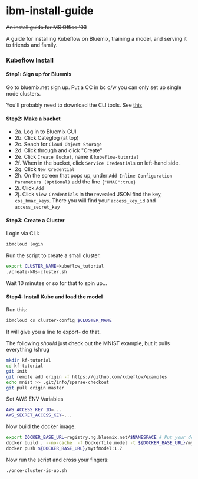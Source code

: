 # ibm-install-guide

~~An install guide for MS Office '03~~

A guide for installing Kubeflow on Bluemix, training a model, and serving it to friends and family.  


### Kubeflow Install

#### Step1: Sign up for Bluemix

Go to bluemix.net sign up. Put a CC in bc o/w you can only set up single node clusters. 

You'll probably need to download the CLI tools. See [this](https://console.bluemix.net/docs/containers/cs_cli_install.html#cs_cli_install)

#### Step2: Make a bucket

- 2a. Log in to Bluemix GUI
- 2b. Click Categlog (at top)
- 2c. Seach for `Cloud Object Storage`
- 2d. Click through and click "Create"
- 2e. Click `Create Bucket`, name it `kubeflow-tutorial`
- 2f. When in the bucket, click `Service Credentials` on left-hand side.
- 2g. Click `New Credential`
- 2h. On the screen that pops up, under `Add Inline Configuration Parameters (Optional)` add the line `{"HMAC":true}`
- 2i. Click `Add`
- 2j. Click `View Credentials` in the revealed JSON find the key, `cos_hmac_keys`. There you will find your `access_key_id` and `access_secret_key`

#### Step3: Create a Cluster

Login via CLI:

```bash
ibmcloud login
```

Run the script to create a small cluster.
```bash
export CLUSTER_NAME=kubeflow_tutorial
./create-k8s-cluster.sh
```

Wait 10 minutes or so for that to spin up...

#### Step4: Install Kube and load the model


Run this:

```bash
ibmcloud cs cluster-config $CLUSTER_NAME
```

It will give you a line to export- do that. 

The following _should_ just check out the MNIST example, but it pulls everything /shrug

```bash
mkdir kf-tutorial
cd kf-tutorial
git init
git remote add origin -f https://github.com/kubeflow/examples
echo mnist >> .git/info/sparse-checkout
git pull origin master
```

Set AWS ENV Variables
```bash
AWS_ACCESS_KEY_ID=...
AWS_SECRET_ACCESS_KEY=...
```

Now build the docker image.
```bash
export DOCKER_BASE_URL=registry.ng.bluemix.net/$NAMESPACE # Put your docker registry here
docker build . --no-cache  -f Dockerfile.model -t ${DOCKER_BASE_URL}/mytfmodel:1.7
docker push ${DOCKER_BASE_URL}/mytfmodel:1.7
```

Now run the script and cross your fingers:
```bash
./once-cluster-is-up.sh
```



 